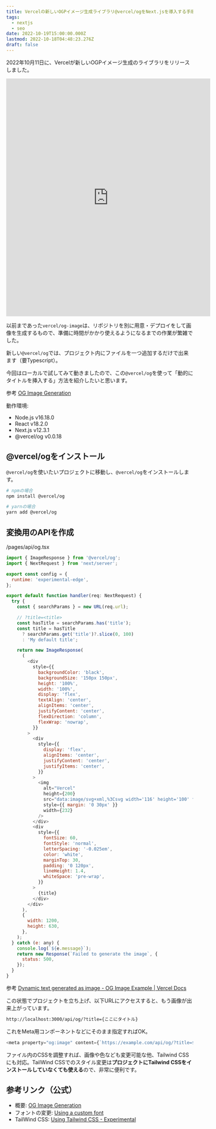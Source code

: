 ```yaml
---
title: Vercelの新しいOGPイメージ生成ライブラリ@vercel/ogをNext.jsを導入する手順
tags:
  - nextjs
  - seo
date: 2022-10-19T15:00:00.000Z
lastmod: 2022-10-18T04:48:23.276Z
draft: false
---
```


2022年10月11日に、Vercelが新しいOGPイメージ生成のライブラリをリリースしました。

<iframe id="twitter-widget-0" scrolling="no" frameborder="0" allowtransparency="true" allowfullscreen="true" class="" style="position: static; visibility: visible; width: 550px; height: 641px; display: block; flex-grow: 1;" title="Twitter Tweet" src="https://platform.twitter.com/embed/Tweet.html?dnt=false&amp;embedId=twitter-widget-0&amp;features=e30%3D&amp;frame=false&amp;hideCard=false&amp;hideThread=false&amp;id=1579561293069316096&amp;lang=en&amp;origin=file%3A%2F%2F%2FC%3A%2FUsers%2Fharab%2FOneDrive%2F%25E3%2583%2589%25E3%2582%25AD%25E3%2583%25A5%25E3%2583%25A1%25E3%2583%25B3%25E3%2583%2588%2FExcelPython%2Ftest.html&amp;theme=light&amp;widgetsVersion=1c23387b1f70c%3A1664388199485&amp;width=550px" data-tweet-id="1579561293069316096"></iframe>

以前まであった`vercel/og-image`は、リポジトリを別に用意・デプロイをして画像を生成するもので、準備に時間がかかり使えるようになるまでの作業が繁雑でした。

新しい`@vercel/og`では、プロジェクト内にファイルを一つ追加するだけで出来ます（要Typescript）。

今回はローカルで試してみて動きましたので、この`@vercel/og`を使って「動的にタイトルを挿入する」方法を紹介したいと思います。

<span class="label warning">参考</span> [OG Image Generation](https://vercel.com/docs/concepts/functions/edge-functions/og-image-generation)

動作環境:

- Node.js v16.18.0
- React v18.2.0
- Next.js v12.3.1
- @vercel/og v0.0.18

## @vercel/ogをインストール

`@vercel/og`を使いたいプロジェクトに移動し、`@vercel/og`をインストールします。

```bash
# npmの場合
npm install @vercel/og

# yarnの場合
yarn add @vercel/og
```

## 変換用のAPIを作成

<div class="filename">/pages/api/og.tsx</div>

```js
import { ImageResponse } from '@vercel/og';
import { NextRequest } from 'next/server';

export const config = {
  runtime: 'experimental-edge',
};

export default function handler(req: NextRequest) {
  try {
    const { searchParams } = new URL(req.url);

    // ?title=<title>
    const hasTitle = searchParams.has('title');
    const title = hasTitle
      ? searchParams.get('title')?.slice(0, 100)
      : 'My default title';

    return new ImageResponse(
      (
        <div
          style={{
            backgroundColor: 'black',
            backgroundSize: '150px 150px',
            height: '100%',
            width: '100%',
            display: 'flex',
            textAlign: 'center',
            alignItems: 'center',
            justifyContent: 'center',
            flexDirection: 'column',
            flexWrap: 'nowrap',
          }}
        >
          <div
            style={{
              display: 'flex',
              alignItems: 'center',
              justifyContent: 'center',
              justifyItems: 'center',
            }}
          >
            <img
              alt="Vercel"
              height={200}
              src="data:image/svg+xml,%3Csvg width='116' height='100' fill='white' xmlns='http://www.w3.org/2000/svg'%3E%3Cpath d='M57.5 0L115 100H0L57.5 0z' /%3E%3C/svg%3E"
              style={{ margin: '0 30px' }}
              width={232}
            />
          </div>
          <div
            style={{
              fontSize: 60,
              fontStyle: 'normal',
              letterSpacing: '-0.025em',
              color: 'white',
              marginTop: 30,
              padding: '0 120px',
              lineHeight: 1.4,
              whiteSpace: 'pre-wrap',
            }}
          >
            {title}
          </div>
        </div>
      ),
      {
        width: 1200,
        height: 630,
      },
    );
  } catch (e: any) {
    console.log(`${e.message}`);
    return new Response(`Failed to generate the image`, {
      status: 500,
    });
  }
}
```

<span class="label warning">参考</span> [Dynamic text generated as image - OG Image Example | Vercel Docs](https://vercel.com/docs/concepts/functions/edge-functions/og-image-examples#dynamic-text-generated-as-image)

この状態でプロジェクトを立ち上げ、以下URLにアクセスすると、もう画像が出来上がっています。

```html
http://localhost:3000/api/og/?title={ここにタイトル}
```

これをMeta用コンポーネントなどにそのまま指定すればOK。

```js
<meta property="og:image" content={`https://example.com/api/og/?title=${title}`} />
```

ファイル内のCSSを調整すれば、画像や色なども変更可能な他、Tailwind CSSにも対応。TailWind CSSでのスタイル変更は**プロジェクトにTailwind CSSをインストールしていなくても使える**ので、非常に便利です。

## 参考リンク（公式）

- 概要: [OG Image Generation](https://vercel.com/docs/concepts/functions/edge-functions/og-image-generation)
- フォントの変更: [Using a custom font](https://vercel.com/docs/concepts/functions/edge-functions/og-image-examples#using-a-custom-font)
- TailWind CSS: [Using Tailwind CSS - Experimental](https://vercel.com/docs/concepts/functions/edge-functions/og-image-examples#using-tailwind-css---experimental)